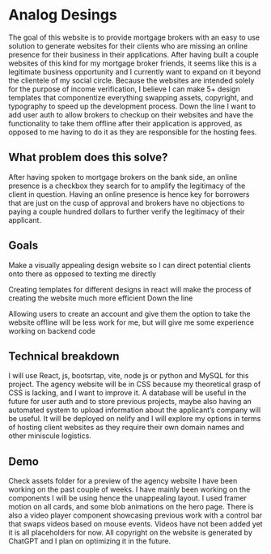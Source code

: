 # Analog Desings 
The goal of this website is to provide mortgage brokers with an easy to use solution to generate websites for their clients who are missing an online presence for their business in their applications. After having built a couple websites of this kind for my mortgage broker friends, it seems like this is a legitimate business opportunity and I currently want to expand on it beyond the clientele of my social circle. Because the websites are intended solely for the purpose of income verification, I believe I can make 5+ design templates that componentize everything swapping assets, copyright, and typography to speed up the development process. Down the line I want to add user auth to allow brokers to checkup on their websites and have the functionality to take them offline after their application is approved, as opposed to me having to do it as they are responsible for the hosting fees.
## What problem does this solve? 
After having spoken to mortgage brokers on the bank side, an online presence is a checkbox they search for to amplify the legitimacy of the client in question. Having an online presence is hence key for borrowers that are just on the cusp of approval and brokers have no objections to paying a couple hundred dollars to further verify the legitimacy of their applicant.
## Goals 

Make a visually appealing design website so I can direct potential clients onto there as opposed to texting me directly 

Creating templates for different designs in react will make the process of creating the website much more efficient Down the line

Allowing users to create an account and give them the option to take the website offline will be less work for me, but will give me some experience working on backend code
## Technical breakdown 
I will use React, js, bootsrtap, vite, node js or python and MySQL for this project. The agency website will be in CSS because my theoretical grasp of CSS is lacking, and I want to improve it. A database will be useful in the future for user auth and to store previous projects, maybe also having an automated system to upload information about the applicant’s company will be useful.
It will be deployed on nelify and I will explore my options in terms of hosting client websites as they require their own domain names and other miniscule logistics.
## Demo 
Check assets folder for a preview of the agency website I have been working on the past couple of weeks. I have mainly been working on the components I will be using hence the unappealing layout. 
I used framer motion on all cards, and some blob animations on the hero page. There is also a video player component showcasing previous work with a control bar that swaps videos based on mouse events. Videos have not been added yet it is all placeholders for now. All copyright on the website is generated by ChatGPT and I plan on optimizing it in the future.
